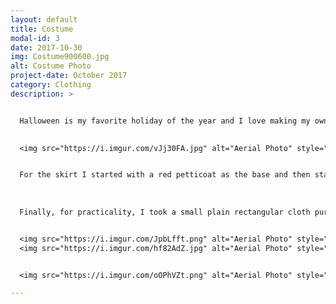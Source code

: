 ```yaml
---
layout: default
title: Costume
modal-id: 3
date: 2017-10-30
img: Costume900600.jpg
alt: Costume Photo
project-date: October 2017
category: Clothing
description: >


  Halloween is my favorite holiday of the year and I love making my own creative costumes every year. This year, in honor of the halloween season, I decided to create an autumn inspired woodland fairy costume. The costume has four parts to it, the skirt, top, corset belt, and a bag.
  

  <img src="https://i.imgur.com/vJj30FA.jpg" alt="Aerial Photo" style="width: 40%;"/>


  For the skirt I started with a red petticoat as the base and then started to layer multicolor lycra, netting, and tulle ‘leaves’ on top of it. Once I had enough layers and colors mixed in to mask the petticoat, I started placing the fake leaves. For the top, I took a green tank top and meticulously hot glued leaves and small cut-outs of tulle and netting all over the top half and sleeves. For the corset belt, I cut three panels of faux leather, and punched and reinforced holes for the laces. I laced the panels together using suede cording so the laces were on each side of my waist, and then the front lace-up that you’d do to get in and out of it. I also boned each corset panel with cardboard, which actually worked really well and helped it keep its shape and not wrinkle. 
  
  
  
  Finally, for practicality, I took a small plain rectangular cloth purse and recovered it and hot glued some leaves and a fun little pumpkin on to it so that it would blend into my outfit. I then had a nice little hidden waist satchel to put my phone in!


  <img src="https://i.imgur.com/JpbLfft.png" alt="Aerial Photo" style="width: 40%;"/>
  <img src="https://i.imgur.com/hf82AdZ.jpg" alt="Aerial Photo" style="width: 40%;"/>


  <img src="https://i.imgur.com/oOPhVZt.png" alt="Aerial Photo" style="width: 80%;"/>

---
```

